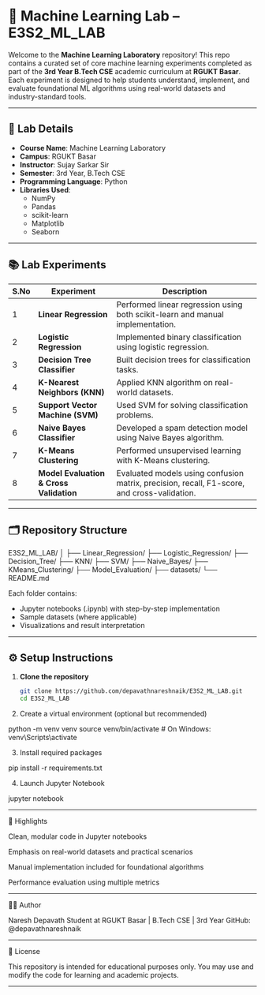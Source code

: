 
# 🧠 Machine Learning Lab – E3S2_ML_LAB

Welcome to the **Machine Learning Laboratory** repository! This repo contains a curated set of core machine learning experiments completed as part of the **3rd Year B.Tech CSE** academic curriculum at **RGUKT Basar**. Each experiment is designed to help students understand, implement, and evaluate foundational ML algorithms using real-world datasets and industry-standard tools.

---

## 🔬 Lab Details

- **Course Name**: Machine Learning Laboratory  
- **Campus**: RGUKT Basar  
- **Instructor**: Sujay Sarkar Sir  
- **Semester**: 3rd Year, B.Tech CSE  
- **Programming Language**: Python  
- **Libraries Used**:  
  - NumPy  
  - Pandas  
  - scikit-learn  
  - Matplotlib  
  - Seaborn  

---

## 📚 Lab Experiments

| S.No | Experiment                              | Description                                                                 |
|------|------------------------------------------|-----------------------------------------------------------------------------|
| 1    | **Linear Regression**                   | Performed linear regression using both scikit-learn and manual implementation. |
| 2    | **Logistic Regression**                 | Implemented binary classification using logistic regression.               |
| 3    | **Decision Tree Classifier**            | Built decision trees for classification tasks.                             |
| 4    | **K-Nearest Neighbors (KNN)**           | Applied KNN algorithm on real-world datasets.                              |
| 5    | **Support Vector Machine (SVM)**        | Used SVM for solving classification problems.                              |
| 6    | **Naive Bayes Classifier**              | Developed a spam detection model using Naive Bayes algorithm.              |
| 7    | **K-Means Clustering**                  | Performed unsupervised learning with K-Means clustering.                   |
| 8    | **Model Evaluation & Cross Validation** | Evaluated models using confusion matrix, precision, recall, F1-score, and cross-validation. |

---

## 🗂️ Repository Structure

E3S2_ML_LAB/ │ ├── Linear_Regression/ ├── Logistic_Regression/ ├── Decision_Tree/ ├── KNN/ ├── SVM/ ├── Naive_Bayes/ ├── KMeans_Clustering/ ├── Model_Evaluation/ ├── datasets/ └── README.md

Each folder contains:
- Jupyter notebooks (.ipynb) with step-by-step implementation
- Sample datasets (where applicable)
- Visualizations and result interpretation

---

## ⚙️ Setup Instructions

1. **Clone the repository**
   ```bash
   git clone https://github.com/depavathnareshnaik/E3S2_ML_LAB.git
   cd E3S2_ML_LAB

2. Create a virtual environment (optional but recommended)

python -m venv venv
source venv/bin/activate  # On Windows: venv\Scripts\activate


3. Install required packages

pip install -r requirements.txt


4. Launch Jupyter Notebook

jupyter notebook




---

📌 Highlights

Clean, modular code in Jupyter notebooks

Emphasis on real-world datasets and practical scenarios

Manual implementation included for foundational algorithms

Performance evaluation using multiple metrics



---

👨‍💻 Author

Naresh Depavath
Student at RGUKT Basar | B.Tech CSE | 3rd Year
GitHub: @depavathnareshnaik


---

📜 License

This repository is intended for educational purposes only. You may use and modify the code for learning and academic projects.

---



